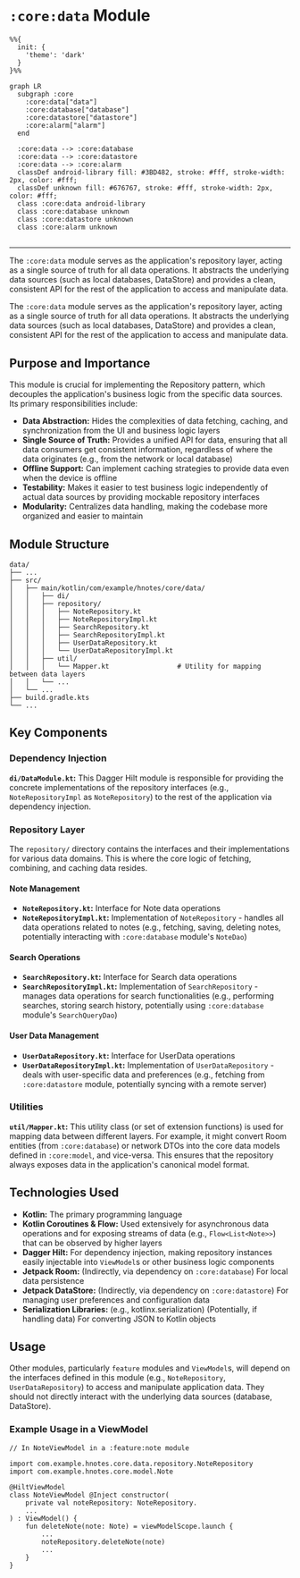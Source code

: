 # `:core:data` Module

```mermaid
%%{
  init: {
    'theme': 'dark'
  }
}%%

graph LR
  subgraph :core
    :core:data["data"]
    :core:database["database"]
    :core:datastore["datastore"]
    :core:alarm["alarm"]
  end

  :core:data --> :core:database
  :core:data --> :core:datastore
  :core:data --> :core:alarm
  classDef android-library fill: #3BD482, stroke: #fff, stroke-width: 2px, color: #fff;
  classDef unknown fill: #676767, stroke: #fff, stroke-width: 2px, color: #fff;
  class :core:data android-library
  class :core:database unknown
  class :core:datastore unknown
  class :core:alarm unknown

```
##  
___

The `:core:data` module serves as the application's repository layer, acting as a single source of
truth for all data operations. It abstracts the underlying data sources (such as local databases,
DataStore) and provides a clean, consistent API for the rest of the application to access and
manipulate data.

The `:core:data` module serves as the application's repository layer, acting as a single source of
truth for all data operations. It abstracts the underlying data sources (such as local databases,
DataStore) and provides a clean, consistent API for the rest of the application to access and
manipulate data.

## Purpose and Importance

This module is crucial for implementing the Repository pattern, which decouples the application's
business logic from the specific data sources. Its primary responsibilities include:

- **Data Abstraction:** Hides the complexities of data fetching, caching, and synchronization from
  the UI and business logic layers
- **Single Source of Truth:** Provides a unified API for data, ensuring that all data consumers get
  consistent information, regardless of where the data originates (e.g., from the network or local
  database)
- **Offline Support:** Can implement caching strategies to provide data even when the device is
  offline
- **Testability:** Makes it easier to test business logic independently of actual data sources by
  providing mockable repository interfaces
- **Modularity:** Centralizes data handling, making the codebase more organized and easier to
  maintain

## Module Structure

```
data/
├── ...
├── src/
│   ├── main/kotlin/com/example/hnotes/core/data/
│   │   ├── di/
│   │   ├── repository/
│   │   │   ├── NoteRepository.kt         
│   │   │   ├── NoteRepositoryImpl.kt    
│   │   │   ├── SearchRepository.kt       
│   │   │   ├── SearchRepositoryImpl.kt   
│   │   │   ├── UserDataRepository.kt    
│   │   │   └── UserDataRepositoryImpl.kt 
│   │   ├── util/
│   │   │   └── Mapper.kt                 # Utility for mapping between data layers
│   │   └── ...
│   └── ...
├── build.gradle.kts
└── ...
```

## Key Components

### Dependency Injection

**`di/DataModule.kt`:** This Dagger Hilt module is responsible for providing the concrete
implementations of the repository interfaces (e.g., `NoteRepositoryImpl` as `NoteRepository`) to the
rest of the application via dependency injection.

### Repository Layer

The `repository/` directory contains the interfaces and their implementations for various data
domains. This is where the core logic of fetching, combining, and caching data resides.

#### Note Management

- **`NoteRepository.kt`:** Interface for Note data operations
- **`NoteRepositoryImpl.kt`:** Implementation of `NoteRepository` - handles all data operations
  related to notes (e.g., fetching, saving, deleting notes, potentially interacting with
  `:core:database` module's `NoteDao`)

#### Search Operations

- **`SearchRepository.kt`:** Interface for Search data operations
- **`SearchRepositoryImpl.kt`:** Implementation of `SearchRepository` - manages data operations for
  search functionalities (e.g., performing searches, storing search history, potentially using
  `:core:database` module's `SearchQueryDao`)

#### User Data Management

- **`UserDataRepository.kt`:** Interface for UserData operations
- **`UserDataRepositoryImpl.kt`:** Implementation of `UserDataRepository` - deals with user-specific
  data and preferences (e.g., fetching from `:core:datastore` module, potentially syncing with a
  remote server)

### Utilities

**`util/Mapper.kt`:** This utility class (or set of extension functions) is used for mapping data
between different layers. For example, it might convert Room entities (from `:core:database`) or
network DTOs into the core data models defined in `:core:model`, and vice-versa. This ensures that
the repository always exposes data in the application's canonical model format.

## Technologies Used

- **Kotlin:** The primary programming language
- **Kotlin Coroutines & Flow:** Used extensively for asynchronous data operations and for exposing
  streams of data (e.g., `Flow<List<Note>>`) that can be observed by higher layers
- **Dagger Hilt:** For dependency injection, making repository instances easily injectable into
  `ViewModel`s or other business logic components
- **Jetpack Room:** (Indirectly, via dependency on `:core:database`) For local data persistence
- **Jetpack DataStore:** (Indirectly, via dependency on `:core:datastore`) For managing user
  preferences and configuration data
- **Serialization Libraries:** (e.g., kotlinx.serialization) (Potentially, if handling data) For
  converting JSON to Kotlin objects

## Usage

Other modules, particularly `feature` modules and `ViewModel`s, will depend on the interfaces
defined in this module (e.g., `NoteRepository`, `UserDataRepository`) to access and manipulate
application data.
They should not directly interact with the underlying data sources (database, DataStore).

### Example Usage in a ViewModel

```
// In NoteViewModel in a :feature:note module

import com.example.hnotes.core.data.repository.NoteRepository
import com.example.hnotes.core.model.Note

@HiltViewModel
class NoteViewModel @Inject constructor(
    private val noteRepository: NoteRepository.
    ...
) : ViewModel() {
    fun deleteNote(note: Note) = viewModelScope.launch {
        ...
        noteRepository.deleteNote(note)
        ...
    }
}
```
